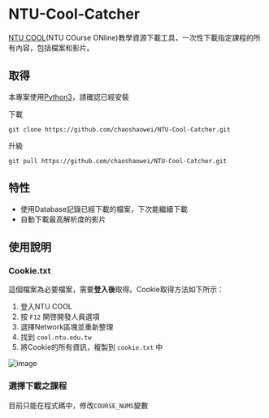 # NTU-Cool-Catcher
[NTU COOL](https://cool.ntu.edu.tw/)(NTU COurse ONline)教學資源下載工具，一次性下載指定課程的所有內容，包括檔案和影片。

## 取得
本專案使用[Python3](https://www.python.org/downloads/)，請確認已經安裝

下載
```
git clone https://github.com/chaoshaowei/NTU-Cool-Catcher.git
```

升級
```
git pull https://github.com/chaoshaowei/NTU-Cool-Catcher.git
```

## 特性
- 使用Database記錄已經下載的檔案，下次能繼續下載
- 自動下載最高解析度的影片

## 使用說明
### Cookie.txt
這個檔案為必要檔案，需要**登入後**取得。Cookie取得方法如下所示：
1. 登入NTU COOL
2. 按 ```F12``` 開啓開發人員選項
3. 選擇Network區塊並重新整理
4. 找到 ```cool.ntu.edu.tw```
5. 將Cookie的所有資訊，複製到 ```cookie.txt``` 中

![image](https://imgur.com/a/33zchgC)

### 選擇下載之課程
目前只能在程式碼中，修改```COURSE_NUMS```變數